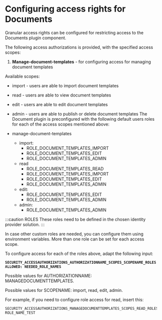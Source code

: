 # Configuring access rights for Documents

Granular access rights can be configured for restricting access to the Documents plugin component.

The following access authorizations is provided, with the specified access scopes:

1. **Manage-document-templates** - for configuring access for managing document templates

Available scopes:

* import - users are able to import document templates
* read - users are able to view document templates
* edit - users are able to edit document templates
* admin - users are able to publish or delete document templates
The Document plugin is preconfigured with the following default users roles for each of the access scopes mentioned above:

* manage-document-templates
  * import:
    * ROLE_DOCUMENT_TEMPLATES_IMPORT
    * ROLE_DOCUMENT_TEMPLATES_EDIT
    * ROLE_DOCUMENT_TEMPLATES_ADMIN
  * read
    * ROLE_DOCUMENT_TEMPLATES_READ
    * ROLE_DOCUMENT_TEMPLATES_IMPORT
    * ROLE_DOCUMENT_TEMPLATES_EDIT
    * ROLE_DOCUMENT_TEMPLATES_ADMIN
  * edit:
    * ROLE_DOCUMENT_TEMPLATES_EDIT
    * ROLE_DOCUMENT_TEMPLATES_ADMIN
  * admin:
    * ROLE_DOCUMENT_TEMPLATES_ADMIN

:::caution ROLES
These roles need to be defined in the chosen identity provider solution.
:::

In case other custom roles are needed, you can configure them using environment variables. More than one role can be set for each access scope.

To configure access for each of the roles above, adapt the following input:

**`SECURITY_ACCESSAUTHORIZATIONS_AUTHORIZATIONNAME_SCOPES_SCOPENAME_ROLESALLOWED: NEEDED_ROLE_NAMES`**

Possible values for AUTHORIZATIONNAME: MANAGEDOCUMENTTEMPLATES.

Possible values for SCOPENAME: import, read, edit, admin.

For example, if you need to configure role access for read, insert this:

```
SECURITY_ACCESSAUTHORIZATIONS_MANAGEDOCUMENTTEMPLATES_SCOPES_READ_ROLESALLOWED: ROLE_NAME_TEST
```
